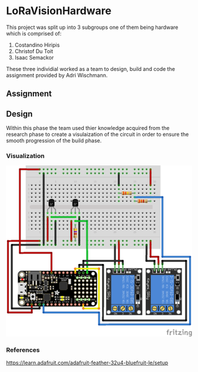 # LoRaVisionHardware

This project was split up into 3 subgroups one of them being hardware which is comprised of:
1. Costandino Hiripis
2. Christof Du Toit
3. Isaac Semackor

These three individial worked as a team to design, build and code the assignment provided by Adri Wischmann.

## Assignment


## Design
Within this phase the team used thier knowledge acquired from the research phase to create a visulaization of the circuit in order to ensure the smooth progression of the build phase.

### Visualization

![Visualization of the circuit](images/Schematic_with_32u4II_II.png)

### References
https://learn.adafruit.com/adafruit-feather-32u4-bluefruit-le/setup
